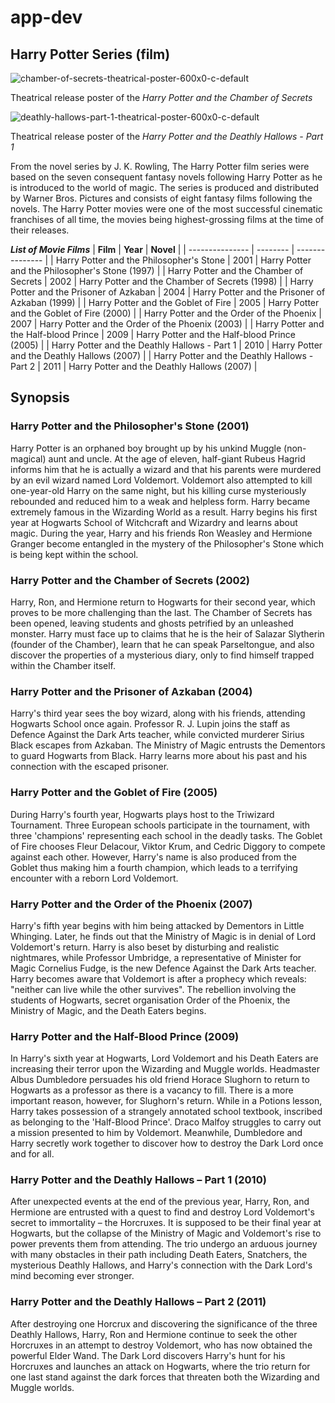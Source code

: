 
# app-dev
## Harry Potter Series (film)
![chamber-of-secrets-theatrical-poster-600x0-c-default](https://github.com/white-coffie/app-dev/assets/169127985/ec2eedc7-b9ad-4e22-999d-d56fe51a9658)

Theatrical release poster of the *Harry Potter and the Chamber of Secrets* 

![deathly-hallows-part-1-theatrical-poster-600x0-c-default](https://github.com/white-coffie/app-dev/assets/169127985/23fd3b3b-e7c8-46b3-a36b-5aeadd952bdf)

Theatrical release poster of the *Harry Potter and the Deathly Hallows - Part 1*

From the novel series by J. K. Rowling, The Harry Potter film series were based on the seven consequent fantasy novels following Harry Potter as he is introduced to the world of magic. The series is produced and distributed by Warner Bros. Pictures and consists of eight fantasy films following the novels. The Harry Potter movies were one of the most successful cinematic franchises of all time, the movies being highest-grossing films at the time of their releases. 

***List of Movie Films***
| **Film** | **Year** | **Novel** |
| --------------- | -------- | --------------- |
| Harry Potter and the Philosopher's Stone | 2001 | Harry Potter and the Philosopher's Stone (1997) |
| Harry Potter and the Chamber of Secrets | 2002 | Harry Potter and the Chamber of Secrets (1998) |
| Harry Potter and the Prisoner of Azkaban | 2004 | Harry Potter and the Prisoner of Azkaban (1999) |
| Harry Potter and the Goblet of Fire | 2005 | Harry Potter and the Goblet of Fire (2000) |
| Harry Potter and the Order of the Phoenix | 2007 | Harry Potter and the Order of the Phoenix (2003) |
| Harry Potter and the Half-blood Prince | 2009 | Harry Potter and the Half-blood Prince (2005) |
| Harry Potter and the Deathly Hallows - Part 1 | 2010 | Harry Potter and the Deathly Hallows (2007) |
| Harry Potter and the Deathly Hallows - Part 2 | 2011 | Harry Potter and the Deathly Hallows (2007) |

## Synopsis
### Harry Potter and the Philosopher's Stone (2001)
Harry Potter is an orphaned boy brought up by his unkind Muggle (non-magical) aunt and uncle. At the age of eleven, half-giant Rubeus Hagrid informs him that he is actually a wizard and that his parents were murdered by an evil wizard named Lord Voldemort. Voldemort also attempted to kill one-year-old Harry on the same night, but his killing curse mysteriously rebounded and reduced him to a weak and helpless form. Harry became extremely famous in the Wizarding World as a result. Harry begins his first year at Hogwarts School of Witchcraft and Wizardry and learns about magic. During the year, Harry and his friends Ron Weasley and Hermione Granger become entangled in the mystery of the Philosopher's Stone which is being kept within the school.
### Harry Potter and the Chamber of Secrets (2002)
Harry, Ron, and Hermione return to Hogwarts for their second year, which proves to be more challenging than the last. The Chamber of Secrets has been opened, leaving students and ghosts petrified by an unleashed monster. Harry must face up to claims that he is the heir of Salazar Slytherin (founder of the Chamber), learn that he can speak Parseltongue, and also discover the properties of a mysterious diary, only to find himself trapped within the Chamber itself.
### Harry Potter and the Prisoner of Azkaban (2004)
Harry's third year sees the boy wizard, along with his friends, attending Hogwarts School once again. Professor R. J. Lupin joins the staff as Defence Against the Dark Arts teacher, while convicted murderer Sirius Black escapes from Azkaban. The Ministry of Magic entrusts the Dementors to guard Hogwarts from Black. Harry learns more about his past and his connection with the escaped prisoner.
### Harry Potter and the Goblet of Fire (2005)
During Harry's fourth year, Hogwarts plays host to the Triwizard Tournament. Three European schools participate in the tournament, with three 'champions' representing each school in the deadly tasks. The Goblet of Fire chooses Fleur Delacour, Viktor Krum, and Cedric Diggory to compete against each other. However, Harry's name is also produced from the Goblet thus making him a fourth champion, which leads to a terrifying encounter with a reborn Lord Voldemort.
### Harry Potter and the Order of the Phoenix (2007)
Harry's fifth year begins with him being attacked by Dementors in Little Whinging. Later, he finds out that the Ministry of Magic is in denial of Lord Voldemort's return. Harry is also beset by disturbing and realistic nightmares, while Professor Umbridge, a representative of Minister for Magic Cornelius Fudge, is the new Defence Against the Dark Arts teacher. Harry becomes aware that Voldemort is after a prophecy which reveals: "neither can live while the other survives". The rebellion involving the students of Hogwarts, secret organisation Order of the Phoenix, the Ministry of Magic, and the Death Eaters begins.
### Harry Potter and the Half-Blood Prince (2009)
In Harry's sixth year at Hogwarts, Lord Voldemort and his Death Eaters are increasing their terror upon the Wizarding and Muggle worlds. Headmaster Albus Dumbledore persuades his old friend Horace Slughorn to return to Hogwarts as a professor as there is a vacancy to fill. There is a more important reason, however, for Slughorn's return. While in a Potions lesson, Harry takes possession of a strangely annotated school textbook, inscribed as belonging to the 'Half-Blood Prince'. Draco Malfoy struggles to carry out a mission presented to him by Voldemort. Meanwhile, Dumbledore and Harry secretly work together to discover how to destroy the Dark Lord once and for all.
### Harry Potter and the Deathly Hallows – Part 1 (2010)
After unexpected events at the end of the previous year, Harry, Ron, and Hermione are entrusted with a quest to find and destroy Lord Voldemort's secret to immortality – the Horcruxes. It is supposed to be their final year at Hogwarts, but the collapse of the Ministry of Magic and Voldemort's rise to power prevents them from attending. The trio undergo an arduous journey with many obstacles in their path including Death Eaters, Snatchers, the mysterious Deathly Hallows, and Harry's connection with the Dark Lord's mind becoming ever stronger.
### Harry Potter and the Deathly Hallows – Part 2 (2011)
After destroying one Horcrux and discovering the significance of the three Deathly Hallows, Harry, Ron and Hermione continue to seek the other Horcruxes in an attempt to destroy Voldemort, who has now obtained the powerful Elder Wand. The Dark Lord discovers Harry's hunt for his Horcruxes and launches an attack on Hogwarts, where the trio return for one last stand against the dark forces that threaten both the Wizarding and Muggle worlds.
